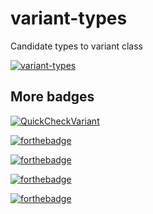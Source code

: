 # variant-types

Candidate types to variant class

[![variant-types](https://img.shields.io/badge/variant--types-v0.1.0.0-blue.svg?style=plastic)](https://hackage.haskell.org/package/variant-types)

## More badges

[![QuickCheckVariant](https://img.shields.io/badge/winter-is%20here-blue.svg)](http://sanjorgek.com/variant-types/)

[![forthebadge](http://forthebadge.com/images/badges/built-with-swag.svg)](http://sanjorgek.com/variant-types/)

[![forthebadge](http://forthebadge.com/images/badges/certified-snoop-lion.svg)](http://sanjorgek.com/variant-types/)

[![forthebadge](http://forthebadge.com/images/badges/contains-technical-debt.svg)](http://sanjorgek.com/variant-types/)

[![forthebadge](http://forthebadge.com/images/badges/for-sharks.svg)](http://sanjorgek.com/variant-types/)


